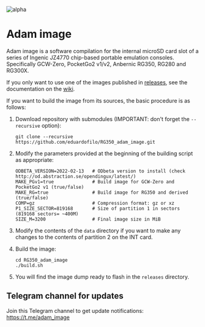 ![alpha](images/alpha.svg)

# Adam image

Adam image is a software compilation for the internal microSD card slot of a series of Ingenic JZ4770 chip-based portable emulation consoles. Specifically GCW-Zero, PocketGo2 v1/v2, Anbernic RG350, RG280 and RG300X.

If you only want to use one of the images published in [releases](https://github.com/eduardofilo/RG350_adam_image/releases), see the documentation on the [wiki](https://github.com/eduardofilo/RG350_adam_image/wiki).

If you want to build the image from its sources, the basic procedure is as follows:

1. Download repository with submodules (IMPORTANT: don't forget the `--recursive` option):

    ```
    git clone --recursive https://github.com/eduardofilo/RG350_adam_image.git
    ```

2. Modify the parameters provided at the beginning of the building script as appropriate:

    ```
    ODBETA_VERSION=2022-02-13   # ODbeta version to install (check http://od.abstraction.se/opendingux/latest/)
    MAKE_PGv1=true              # Build image for GCW-Zero and PocketGo2 v1 (true/false)
    MAKE_RG=true                # Build image for RG350 and derived (true/false)
    COMP=gz                     # Compression format: gz or xz
    P1_SIZE_SECTOR=819168       # Size of partition 1 in sectors (819168 sectors= ~400M)
    SIZE_M=3200                 # Final image size in MiB
    ```

3. Modify the contents of the `data` directory if you want to make any changes to the contents of partition 2 on the INT card.
4. Build the image:

    ```
    cd RG350_adam_image
    ./build.sh
    ```

5. You will find the image dump ready to flash in the `releases` directory.

## Telegram channel for updates

Join this Telegram channel to get update notifications: https://t.me/adam_image
